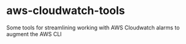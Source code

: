 # aws-cloudwatch-tools
Some tools for streamlining working with AWS Cloudwatch alarms to augment the AWS CLI
